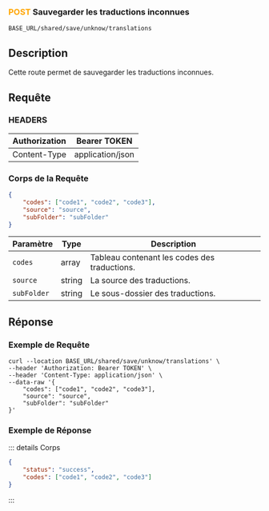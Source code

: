### <span style="color:orange">POST</span> Sauvegarder les traductions inconnues

````
BASE_URL/shared/save/unknow/translations
````

## Description

Cette route permet de sauvegarder les traductions inconnues.

## Requête

### HEADERS

| Authorization | Bearer TOKEN |
| ------------- | ----------- |
| Content-Type  | application/json |

### Corps de la Requête

```json
{
    "codes": ["code1", "code2", "code3"],
    "source": "source",
    "subFolder": "subFolder"
}
```

| Paramètre   | Type   | Description                                      |
| ----------- | ------ | ------------------------------------------------ |
| `codes`     | array  | Tableau contenant les codes des traductions.     |
| `source`    | string | La source des traductions.                      |
| `subFolder` | string | Le sous-dossier des traductions.                |

## Réponse

### Exemple de Requête

```curl
curl --location BASE_URL/shared/save/unknow/translations' \
--header 'Authorization: Bearer TOKEN' \
--header 'Content-Type: application/json' \
--data-raw '{
    "codes": ["code1", "code2", "code3"],
    "source": "source",
    "subFolder": "subFolder"
}'
```

### Exemple de Réponse

::: details Corps  

```json
{
    "status": "success",
    "codes": ["code1", "code2", "code3"]
}
```

:::